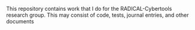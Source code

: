 This repository contains work that I do for the RADICAL-Cybertools research group. This may consist of code, tests, journal entries, and other documents
